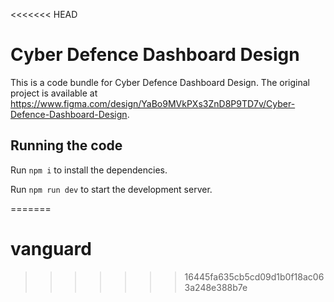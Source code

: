 <<<<<<< HEAD

  # Cyber Defence Dashboard Design

  This is a code bundle for Cyber Defence Dashboard Design. The original project is available at https://www.figma.com/design/YaBo9MVkPXs3ZnD8P9TD7v/Cyber-Defence-Dashboard-Design.

  ## Running the code

  Run `npm i` to install the dependencies.

  Run `npm run dev` to start the development server.
  
=======
# vanguard
>>>>>>> 16445fa635cb5cd09d1b0f18ac063a248e388b7e
